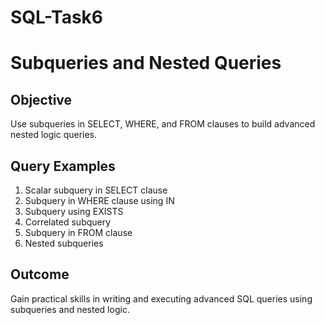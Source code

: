 # SQL-Task6
# Subqueries and Nested Queries
## Objective
Use subqueries in SELECT, WHERE, and FROM clauses to build advanced nested logic queries.
## Query Examples
1. Scalar subquery in SELECT clause
2. Subquery in WHERE clause using IN
3. Subquery using EXISTS
4. Correlated subquery
5. Subquery in FROM clause
6. Nested subqueries
## Outcome
Gain practical skills in writing and executing advanced SQL queries using subqueries and nested logic.
